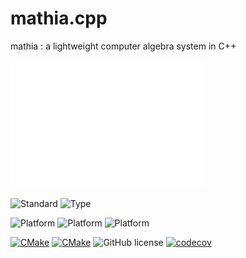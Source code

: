 # mathia.cpp

mathia : a lightweight computer algebra system in C++

![mathia](./mathia.svg)

![Standard](https://img.shields.io/badge/c%2B%2B-17/20-blue.svg)
![Type](https://img.shields.io/badge/type-macro--free-blue)

![Platform](https://img.shields.io/badge/platform-linux-blue)
![Platform](https://img.shields.io/badge/platform-osx-blue)
![Platform](https://img.shields.io/badge/platform-win-blue)

[![CMake](https://github.com/BowenFu/mathia.cpp/actions/workflows/cmake.yml/badge.svg)](https://github.com/BowenFu/mathia.cpp/actions/workflows/cmake.yml)
[![CMake](https://github.com/BowenFu/mathia.cpp/actions/workflows/sanitizers.yml/badge.svg)](https://github.com/BowenFu/mathia.cpp/actions/workflows/sanitizers.yml)
![GitHub license](https://img.shields.io/github/license/BowenFu/mathia.cpp.svg)
[![codecov](https://codecov.io/gh/BowenFu/mathia.cpp/branch/main/graph/badge.svg?token=BNWHFLNNSD)](https://codecov.io/gh/BowenFu/mathia.cpp)
